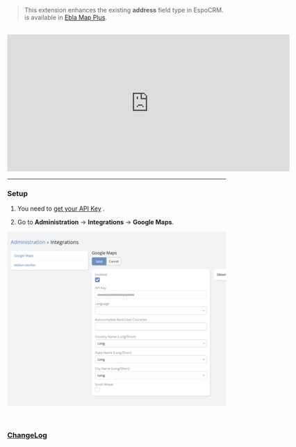 <a href="https://www.eblasoft.com.tr/espocrm-extension-page/espocrm-map-extension" target="_blank" id="ext-version"></a>

> This extension enhances the existing **address** field type in EspoCRM.
> is available in [Ebla Map Plus](https://www.eblasoft.com.tr/espocrm-extension-page/espocrm-map-extension).


<br>
<iframe width="650" height="315" src=" https://www.youtube.com/embed/Cu9MdF8_LVM" frameborder="0" allow="accelerometer; autoplay; clipboard-write; encrypted-media; gyroscope; picture-in-picture" allowfullscreen></iframe>
<br>

---

### Setup

1. You need to [get your API Key](https://developers.google.com/maps/documentation/places/web-service/get-api-key) .

2. Go to **Administration** -> **Integrations** -> **Google Maps**.

![API Key](../../_static/images/extensions/map-plus/api-key.png)

<br>

### <font color=gray> [ChangeLog](changelog.md) </font>


<script>
    async function fetchData() {
    const url = 'https://crm.eblasoft.com.tr/api/v1/Docs?id=636c9732e830bebeb';
    const response = await fetch(url);
    const data = await response.json();
    
    const {version} = data;
    const badgeUrl = `https://img.shields.io/badge/version-${version}-green`;
    
    const badgeImg = document.createElement("img");
    badgeImg.src = badgeUrl;
    badgeImg.style = "height: 22px; margin-left: 10px;";


    document.getElementById("ext-version").appendChild(badgeImg);
}
    fetchData();

</script>

